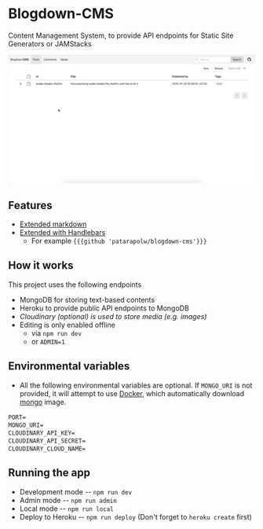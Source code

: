 # Blogdown-CMS

Content Management System, to provide API endpoints for Static Site Generators or JAMStacks

![App preview](/docs/preview.gif)

## Features

- [Extended markdown](/packages/admin-frontend/src/assets/make-html/index.ts#L69)
- [Extended with Handlebars](/packages/admin-frontend/src/assets/make-html/index.ts)
  - For example `{{{github 'patarapolw/blogdown-cms'}}}`

## How it works

This project uses the following endpoints

- MongoDB for storing text-based contents
- Heroku to provide public API endpoints to MongoDB
- _Cloudinary (optional) is used to store media (e.g. images)_
- Editing is only enabled offline
  - via `npm run dev`
  - or `ADMIN=1`

## Environmental variables

- All the following environmental variables are optional. If `MONGO_URI` is not provided, it will attempt to use [Docker](https://www.docker.com/), which automatically download [mongo](https://hub.docker.com/_/mongo) image.

```dotenv
PORT=
MONGO_URI=
CLOUDINARY_API_KEY=
CLOUDINARY_API_SECRET=
CLOUDINARY_CLOUD_NAME=
```

## Running the app

- Development mode -- `npm run dev`
- Admin mode -- `npm run admin`
- Local mode -- `npm run local`
- Deploy to Heroku -- `npm run deploy` (Don't forget to `heroku create` first)
